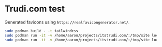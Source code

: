 # Trudi.com test 

Generated favicons using `https://realfavicongenerator.net/`.

```bash
sudo podman build . -t tailwindcss
sudo podman run -it -v /home/aaron/projects/itstrudi.com/:/tmp/site localhost/tailwindcss npx tailwindcss init
sudo podman run -it -v /home/aaron/projects/itstrudi.com/:/tmp/site localhost/tailwindcss npx tailwindcss build styles.css -o ./assets/output.css
```
